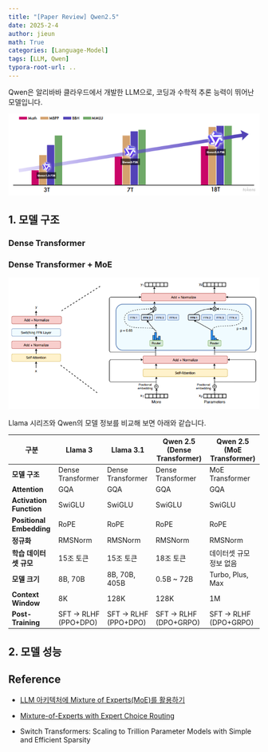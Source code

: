 ```yaml
---
title: "[Paper Review] Qwen2.5"
date: 2025-2-4
author: jieun
math: True
categories: [Language-Model]
tags: [LLM, Qwen]
typora-root-url: ..
---
```


Qwen은 알리바바 클라우드에서 개발한 LLM으로, 코딩과 수학적 추론 능력이 뛰어난 모델입니다.

![](/assets/img/llm/qwen1.png)

## 1. 모델 구조

### Dense Transformer

### Dense Transformer + MoE

![](/assets/img/llm/MoE.png)

Llama 시리즈와 Qwen의 모델 정보를 비교해 보면 아래와 같습니다.

| 구분                     | **Llama 3**          | **Llama 3.1**        | **Qwen 2.5 (Dense Transformer)** | **Qwen 2.5 (MoE Transformer)** |
| ------------------------ | -------------------- | -------------------- | -------------------------------- | ------------------------------ |
| **모델 구조**            | Dense Transformer    | Dense Transformer    | Dense Transformer                | MoE Transformer                |
| **Attention**            | GQA                  | GQA                  | GQA                              | GQA                            |
| **Activation Function**  | SwiGLU               | SwiGLU               | SwiGLU                           | SwiGLU                         |
| **Positional Embedding** | RoPE                 | RoPE                 | RoPE                             | RoPE                           |
| **정규화**               | RMSNorm              | RMSNorm              | RMSNorm                          | RMSNorm                        |
| **학습 데이터셋 규모**   | 15조 토큰            | 15조 토큰            | 18조 토큰                        | 데이터셋 규모 정보 없음        |
| **모델 크기**            | 8B, 70B              | 8B, 70B, 405B        | 0.5B ~ 72B                       | Turbo, Plus, Max               |
| **Context Window**       | 8K                   | 128K                 | 128K                             | 1M                             |
| **Post-Training**        | SFT → RLHF (PPO+DPO) | SFT → RLHF (PPO+DPO) | SFT → RLHF (DPO+GRPO)            | SFT → RLHF (DPO+GRPO)          |

## 2. 모델 성능

## Reference

- [LLM 아키텍처에 Mixture of Experts(MoE)를 활용하기](https://developer.nvidia.com/ko-kr/blog/applying-mixture-of-experts-in-llm-architectures/)

- [Mixture-of-Experts with Expert Choice Routing](https://research.google/blog/mixture-of-experts-with-expert-choice-routing/)
- Switch Transformers: Scaling to Trillion Parameter Models with Simple and Efficient Sparsity